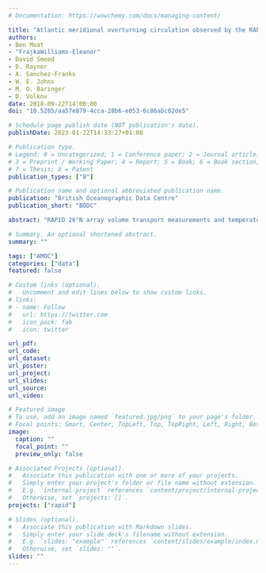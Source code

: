 ```yaml
---
# Documentation: https://wowchemy.com/docs/managing-content/

title: "Atlantic meridional overturning circulation observed by the RAPID-MOCHA-WBTS (RAPID-Meridional Overturning Circulation and Heatflux Array-Western Boundary Time Series) array at 26°N from 2004 to 2018 (v2018.2)"
authors: 
- Ben Moat
- "FrajkaWilliams-Eleanor"
- David Smeed
- D. Rayner
- A. Sanchez-Franks
- W. E. Johns 
- M. O. Baringer
- D. Volkov
date: 2018-09-22T14:00:00
doi: "10.5285/aa57e879-4cca-28b6-e053-6c86abc02de5"

# Schedule page publish date (NOT publication's date).
publishDate: 2023-01-22T14:33:27+01:00

# Publication type.
# Legend: 0 = Uncategorized; 1 = Conference paper; 2 = Journal article;
# 3 = Preprint / Working Paper; 4 = Report; 5 = Book; 6 = Book section;
# 7 = Thesis; 8 = Patent
publication_types: ["8"]

# Publication name and optional abbreviated publication name.
publication: "British Oceanographic Data Centre"
publication_short: "BODC"

abstract: "RAPID 26°N array volume transport measurements and temperature/salinity profiles, from 2004 - 2018 (v2018.2)."

# Summary. An optional shortened abstract.
summary: ""

tags: ["AMOC"]
categories: ["data"]
featured: false

# Custom links (optional).
#   Uncomment and edit lines below to show custom links.
# links:
# - name: Follow
#   url: https://twitter.com
#   icon_pack: fab
#   icon: twitter

url_pdf:
url_code:
url_dataset:
url_poster:
url_project:
url_slides:
url_source:
url_video:

# Featured image
# To use, add an image named `featured.jpg/png` to your page's folder. 
# Focal points: Smart, Center, TopLeft, Top, TopRight, Left, Right, BottomLeft, Bottom, BottomRight.
image:
  caption: ""
  focal_point: ""
  preview_only: false

# Associated Projects (optional).
#   Associate this publication with one or more of your projects.
#   Simply enter your project's folder or file name without extension.
#   E.g. `internal-project` references `content/project/internal-project/index.md`.
#   Otherwise, set `projects: []`.
projects: ["rapid"]

# Slides (optional).
#   Associate this publication with Markdown slides.
#   Simply enter your slide deck's filename without extension.
#   E.g. `slides: "example"` references `content/slides/example/index.md`.
#   Otherwise, set `slides: ""`.
slides: ""
---
```

